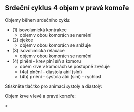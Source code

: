<div class="w3-row">
<div class="w3-col s12 l4">

## Srdeční cyklus 4 objem v pravé komoře

Objemy během srdečního cyklu:

- (1) isovolumická kontrakce 
    - objem v obou komorách se nemění       
- (2) ejekce
    - objem v obou komorách se snižuje
- (3) isovolumická relaxace 
    - objem v obou komorách se nemění
- (4) plnění - krev plní síň a komoru
    - oběm krve v komorách se postupně zvyšuje
    - (4a) plnění - diastola atrií (síní)
    - (4b) plnění - systola atrií (síní) - rychlost  

</div>
<div class="w3-col s12 l4">

<bdl-fmi id="id4" src="BurkhoffFMI.js" 
         fminame="Cardiovascular_Model_Burkhoff_HemodynamicsBurkhoff_0shallow"
         tolerance="0.000001" starttime="0" guid="{b5629132-3ba6-4153-87c2-f3ff108e1920}"
         valuereferences="33554435,33554438,637534265,637534241,637534290,16777312,637534466,637534294,637534268"
         valuelabels="Left Ventricle Volume,Right Ventricle Volume,Pressure in Left Ventricle,Pressure in Aorta, Pressure in Left Atria, Heart Rate, LA elastance,MV open, AOV open"         
         controlid="id5"
         fstepsize="0.002"
         showcontrols="false"></bdl-fmi>
         
Stiskněte tlačítko pro animaci systoly a diastoly:

<bdl-animate-control 
id="id5" 
fromid="id4" 
speedfactor="20" 
segments="3;5;14;17;29" 
segmentlabels="4b plnění atriální systola;1 systola komor - isovolumická kontrakce;2 systola komor - ejekce;3 isovolumická relaxace;4a plnění" 
segmentcond="7,eq,0;8,eq,1;8,eq,0;7,eq,1;6,gt,100000" 
simsegments="70;120;175;260;380"></bdl-animate-control> 

<bdl-animate-gif fromid="id5" src="heart.gif" width=400></bdl-animate-gif>
</div>
<div class="w3-col s12 l4">
Objem krve v levé a pravé komoře:

<bdl-chartjs-time
   id="id11"  
   width="400"  
   height="300"  
   fromid="id4"  
   labels="Left Ventricle Volume,Right Ventricle Volume" 
   refindex="0"  refvalues="2"
      ylabel="objem (ml)"
      xlabel="čas (s)"
      convertors="1000000,1;1000000,1">></bdl-chartjs-time>
  
</div>
</div>

<bdl-quiz question="Z grafu odečtěte kolik krve se vypudí z pravé komory během ejekční fáze:"
  answers="asi 139 ml|
           asi 5 l|
           asi 77 ml"
  correctoptions="true|false|false"           
  explanations="139 ml je maximální náplň krve v pravé komoře, ale vypudí se 'jen' 77 ml. Stejně jako z levé komoře.|
  Za minutu srdce vypudí asi 5 l krve, ale během jedné fáze 77 ml.|
  139 ml - 62 ml = 77 ml se vypudí během ejekční fáze z pravé komory. Stejně jako z levé při fyziologicky normálním stavu.">
</bdl-quiz> 

